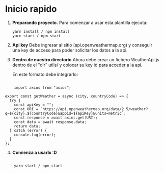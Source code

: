 # Inicio rapido

1.  **Preparando proyecto.**
    Para comenzar a usar esta plantilla ejecuta:

    ```shell
    yarn install / npm install
    yarn start / npm start
    ```

2.  **Api key**
    Debe ingresar al sitio (api.openweathermap.org) y conseguir una key de acceso para poder solicitar los datos a la api.

3.  **Dentro de nuestro directorio**
    Ahora debe crear un fichero WeatherApi.js dentro de el "dir" utils/ y colocar su key id para acceder a la api.

    En este formato debe integrarlo:

```shell

    import axios from "axios";

export const getWeather = async (city, countryCode) => {
  try {
    const apiKey = "";
    const URI = `https://api.openweathermap.org/data/2.5/weather?q=${city},${countryCode}&appid=${apiKey}&units=metric`;
    const response = await axios.get(URI);
    const data = await response.data;
    return data;
  } catch (error) {
    console.log(error);
  }
};

```

4.  **Comienza a usarlo :D**

```shell

    yarn start / npm start

```
